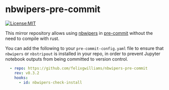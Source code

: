# nbwipers-pre-commit

[![License:MIT](https://img.shields.io/badge/License-MIT-yellow.svg)](https://opensource.org/licenses/MIT)

This mirror repository allows using [nbwipers](https://github.com/felixgwilliams/nbwipers) in [pre-commit](https://pre-commit.com/) without the need to compile with rust.

You can add the following to your `pre-commit-config.yaml` file to ensure that `nbwipers` or `nbstripout` is installed in your repo, in order to prevent Jupyter notebook outputs from being committed to version control.

```yaml
  - repo: https://github.com/felixgwilliams/nbwipers-pre-commit
    rev: v0.3.2
    hooks:
      - id: nbwipers-check-install
```
